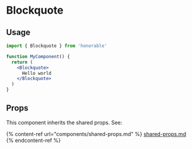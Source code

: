 # Blockquote

## Usage

```jsx
import { Blockquote } from 'honorable'

function MyComponent() {
  return (
    <Blockquote>
      Hello world
    </Blockquote>
  )
}
```

## Props

This component inherits the shared props. See:

{% content-ref url="components/shared-props.md" %}
[shared-props.md](components/shared-props.md)
{% endcontent-ref %}

